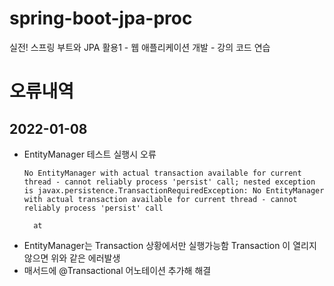 # spring-boot-jpa-proc
실전! 스프링 부트와 JPA 활용1 - 웹 애플리케이션 개발 - 강의 코드 연습

# 오류내역
## 2022-01-08
- EntityManager 테스트 실행시 오류
  ```
  No EntityManager with actual transaction available for current thread - cannot reliably process 'persist' call; nested exception is javax.persistence.TransactionRequiredException: No EntityManager with actual transaction available for current thread - cannot reliably process 'persist' call

    at
  ```
- EntityManager는 Transaction 상황에서만 실행가능함 Transaction 이 열리지 않으면 위와 같은 에러발생
- 매서드에 @Transactional 어노테이션 추가해 해결